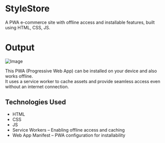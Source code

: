 # StyleStore
A PWA e-commerce site with offline access and installable features, built using HTML, CSS, JS.

# Output
![Image](https://github.com/user-attachments/assets/ebc95aa1-12ce-453f-8031-d189ec35591d)

This PWA (Progressive Web App) can be installed on your device and also works offline.  
It uses a service worker to cache assets and provide seamless access even without an internet connection.

## Technologies Used

- HTML
- CSS
- JS
- Service Workers – Enabling offline access and caching
- Web App Manifest – PWA configuration for installability
